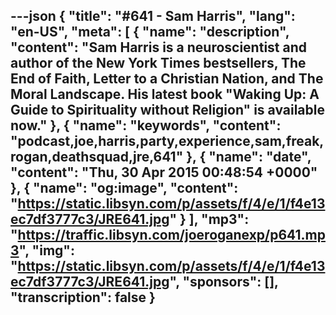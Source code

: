 ---json
{
  "title": "#641 - Sam Harris",
  "lang": "en-US",
  "meta": [
    {
      "name": "description",
      "content": "Sam Harris is a neuroscientist and author of the New York Times bestsellers, The End of Faith, Letter to a Christian Nation, and The Moral Landscape. His latest book \"Waking Up: A Guide to Spirituality without Religion\" is available now."
    },
    {
      "name": "keywords",
      "content": "podcast,joe,harris,party,experience,sam,freak,rogan,deathsquad,jre,641"
    },
    {
      "name": "date",
      "content": "Thu, 30 Apr 2015 00:48:54 +0000"
    },
    {
      "name": "og:image",
      "content": "https://static.libsyn.com/p/assets/f/4/e/1/f4e13ec7df3777c3/JRE641.jpg"
    }
  ],
  "mp3": "https://traffic.libsyn.com/joeroganexp/p641.mp3",
  "img": "https://static.libsyn.com/p/assets/f/4/e/1/f4e13ec7df3777c3/JRE641.jpg",
  "sponsors": [],
  "transcription": false
}
---
<episode-header />

<timemark seconds="0" />

<transcribe-call-to-action />

<episode-footer />